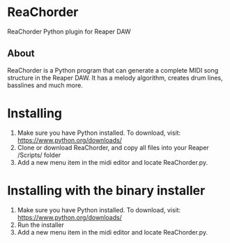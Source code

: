 # ReaChorder
ReaChorder Python plugin for Reaper DAW

About
-----
ReaChorder is a Python program that can generate a complete MIDI song structure in the Reaper DAW. It has a melody algorithm, creates drum lines, basslines and much more.

# Installing
1.  Make sure you have Python installed. To download, visit: https://www.python.org/downloads/
2.  Clone or download ReaChorder, and copy all files into your Reaper /Scripts/ folder
3.  Add a new menu item in the midi editor and locate ReaChorder.py.

# Installing with the binary installer
1.  Make sure you have Python installed. To download, visit: https://www.python.org/downloads/
2.  Run the installer
3.  Add a new menu item in the midi editor and locate ReaChorder.py.
